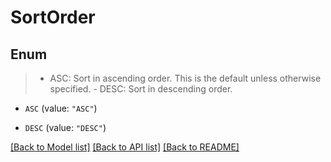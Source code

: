 # SortOrder

## Enum
>  - ASC: Sort in ascending order. This is the default unless otherwise specified.  - DESC: Sort in descending order.

* `ASC` (value: `"ASC"`)

* `DESC` (value: `"DESC"`)


[[Back to Model list]](../README.md#documentation-for-models) [[Back to API list]](../README.md#documentation-for-api-endpoints) [[Back to README]](../README.md)


